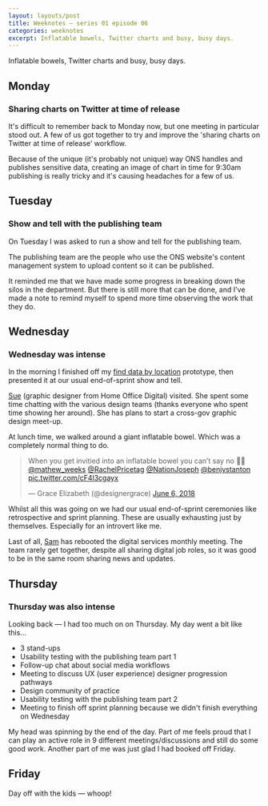 ```yaml
---
layout: layouts/post
title: Weeknotes – series 01 episode 06
categories: weeknotes
excerpt: Inflatable bowels, Twitter charts and busy, busy days.
---
```


Inflatable bowels, Twitter charts and busy, busy days.

## Monday

### Sharing charts on Twitter at time of release

It's difficult to remember back to Monday now, but one meeting in particular stood out. A few of us got together to try and improve the 'sharing charts on Twitter at time of release' workflow.

Because of the unique (it's probably not unique) way ONS handles and publishes sensitive data, creating an image of chart in time for 9:30am publishing is really tricky and it's causing headaches for a few of us.

## Tuesday

### Show and tell with the publishing team

On Tuesday I was asked to run a show and tell for the publishing team.

The publishing team are the people who use the ONS website's content management system to upload content so it can be published.

It reminded me that we have made some progress in breaking down the silos in the department. But there is still more that can be done, and I've made a note to remind myself to spend more time observing the work that they do.

## Wednesday

### Wednesday was intense

In the morning I finished off my [find data by location](https://dp-prototype-kit.netlify.com/sprint/25/geography-2/) prototype, then presented it at our usual end-of-sprint show and tell.

[Sue](https://twitter.com/SuepremeDesign) (graphic designer from Home Office Digital) visited. She spent some time chatting with the various design teams (thanks everyone who spent time showing her around). She has plans to start a cross-gov graphic design meet-up.

At lunch time, we walked around a giant inflatable bowel. Which was a completely normal thing to do.

<blockquote class="twitter-tweet" data-lang="en"><p lang="en" dir="ltr">When you get invitied into an inflatable bowel you can’t say no 🤷‍♀️ <a href="https://twitter.com/mathew_weeks?ref_src=twsrc%5Etfw">@mathew_weeks</a> <a href="https://twitter.com/RachelPricetag?ref_src=twsrc%5Etfw">@RachelPricetag</a> <a href="https://twitter.com/NationJoseph?ref_src=twsrc%5Etfw">@NationJoseph</a> <a href="https://twitter.com/benjystanton?ref_src=twsrc%5Etfw">@benjystanton</a> <a href="https://t.co/cF4l3cgayx">pic.twitter.com/cF4l3cgayx</a></p>&mdash; Grace Elizabeth (@designergrace) <a href="https://twitter.com/designergrace/status/1004324407693709313?ref_src=twsrc%5Etfw">June 6, 2018</a></blockquote>
<script async src="https://platform.twitter.com/widgets.js" charset="utf-8"></script>

Whilst all this was going on we had our usual end-of-sprint ceremonies like retrospective and sprint planning. These are usually exhausting just by themselves. Especially for an introvert like me.

Last of all, [Sam](https://twitter.com/SamHallWales) has rebooted the digital services monthly meeting. The team rarely get together, despite all sharing digital job roles, so it was good to be in the same room sharing news and updates.

## Thursday

### Thursday was also intense

Looking back — I had too much on on Thursday. My day went a bit like this...

- 3 stand-ups
- Usability testing with the publishing team part 1
- Follow-up chat about social media workflows
- Meeting to discuss UX (user experience) designer progression pathways
- Design community of practice
- Usability testing with the publishing team part 2
- Meeting to finish off sprint planning because we didn't finish everything on Wednesday

My head was spinning by the end of the day. Part of me feels proud that I can play an active role in 9 different meetings/discussions and still do some good work. Another part of me was just glad I had booked off Friday.


## Friday

Day off with the kids — whoop!
